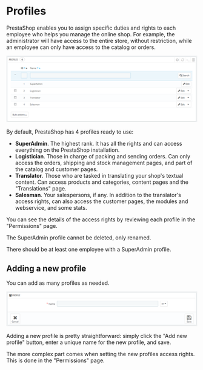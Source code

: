 # Profiles

PrestaShop enables you to assign specific duties and rights to each employee who helps you manage the online shop. For example, the administrator will have access to the entire store, without restriction, while an employee can only have access to the catalog or orders.

![](<../../../../.gitbook/assets/43089950 (4) (4) (1).png>)

By default, PrestaShop has 4 profiles ready to use:

* **SuperAdmin**. The highest rank. It has all the rights and can access everything on the PrestaShop installation.
* **Logistician**. Those in charge of packing and sending orders. Can only access the orders, shipping and stock management pages, and part of the catalog and customer pages.
* **Translator**. Those who are tasked in translating your shop's textual content. Can access products and categories, content pages and the "Translations" page.
* **Salesman**. Your salespersons, if any. In addition to the translator's access rights, can also access the customer pages, the modules and webservice, and some stats.

You can see the details of the access rights by reviewing each profile in the "Permissions" page.

The SuperAdmin profile cannot be deleted, only renamed.

There should be at least one employee with a SuperAdmin profile.

## Adding a new profile <a href="#profiles-addinganewprofile" id="profiles-addinganewprofile"></a>

You can add as many profiles as needed.

![](<../../../../.gitbook/assets/43089952 (4) (4) (2).png>)

Adding a new profile is pretty straightforward: simply click the "Add new profile" button, enter a unique name for the new profile, and save.

The more complex part comes when setting the new profiles access rights. This is done in the "Permissions" page.
